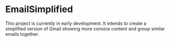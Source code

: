 # EmailSimplified
This project is currently in early development.
It intends to create a simplified version of Gmail showing more consice content and group similar emails together.